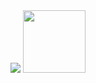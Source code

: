 <div>
  <img src="https://camo.githubusercontent.com/6dd0de9a550a728a0b76b1b06835321a6526bb4f/68747470733a2f2f6769746875622d726561646d652d73746174732e76657263656c2e6170702f6170693f757365726e616d653d4e696b6f6c612d5665722673686f775f69636f6e733d7472756526686964655f626f726465723d74727565267469746c655f636f6c6f723d3033363664362669636f6e5f636f6c6f723d383836636534266c696e655f6865696768743d3235" />
  <img height="100px" width="100px" src="https://unjse.github.io/da/5.svg" />
</div>

